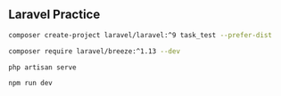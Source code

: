 ## Laravel Practice

```bash
composer create-project laravel/laravel:^9 task_test --prefer-dist

composer require laravel/breeze:^1.13 --dev

php artisan serve

npm run dev
```
